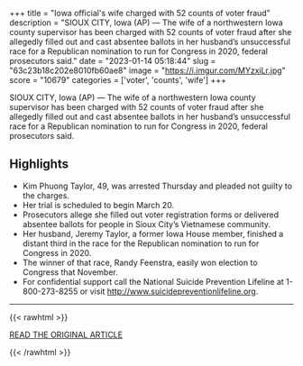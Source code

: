 +++
title = "Iowa official's wife charged with 52 counts of voter fraud"
description = "SIOUX CITY, Iowa (AP) — The wife of a northwestern Iowa county supervisor has been charged with 52 counts of voter fraud after she allegedly filled out and cast absentee ballots in her husband’s unsuccessful race for a Republican nomination to run for Congress in 2020, federal prosecutors said."
date = "2023-01-14 05:18:44"
slug = "63c23b18c202e8010fb60ae8"
image = "https://i.imgur.com/MYzxiLr.jpg"
score = "10679"
categories = ['voter', 'counts', 'wife']
+++

SIOUX CITY, Iowa (AP) — The wife of a northwestern Iowa county supervisor has been charged with 52 counts of voter fraud after she allegedly filled out and cast absentee ballots in her husband’s unsuccessful race for a Republican nomination to run for Congress in 2020, federal prosecutors said.

## Highlights

- Kim Phuong Taylor, 49, was arrested Thursday and pleaded not guilty to the charges.
- Her trial is scheduled to begin March 20.
- Prosecutors allege she filled out voter registration forms or delivered absentee ballots for people in Sioux City’s Vietnamese community.
- Her husband, Jeremy Taylor, a former Iowa House member, finished a distant third in the race for the Republican nomination to run for Congress in 2020.
- The winner of that race, Randy Feenstra, easily won election to Congress that November.
- For confidential support call the National Suicide Prevention Lifeline at 1-800-273-8255 or visit http://www.suicidepreventionlifeline.org.

---

{{< rawhtml >}}
  <p class="article-category">
    <a target="_blank" href="https://apnews.com/article/iowa-sioux-city-crime-fraud-indictments-5fc1922e45a5f7b9060d02c1876f279a">READ THE ORIGINAL ARTICLE</a>
  </p>
{{< /rawhtml >}}
